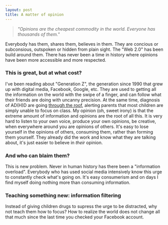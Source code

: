 ```yaml
---
layout: post
title: A matter of opinion
---
```


> _"Opinions are the cheapest commodity in the world. Everyone has thousands of them."_

Everybody has them, shares them, believes in them. They are concious or subconsious, outspoken or hidden from plain sight. The "Web 2.0" has been build around them. There has never been a time in history where opinions have been more accessible and more respected.

### This is great, but at what cost?

I've been reading about "Generation Z", the generation since 1990 that grew up with digital media, Facebook, Google, etc. They are used to getting all the information on the world with the swipe of a finger, and can follow what their friends are doing with uncanny precision. At the same time, diagnosis of AD(H)D are going [through the roof][adhd], alerting parents that most children are simply unable to focus on class. My opinion (oh, sweet irony) is that the extreme amount of information and opinions are the root of all this. It is very hard to listen to your own voice, produce your own opinions, be creative, when everywhere around you are opinions of others. It's easy to lose yourself in the opinions of others, consuming them, rather than forming them yourself. They already did the work and know what they are talking about, it's just easier to believe in *their* opinion.

### And who can blaim them?

This is new problem. Never in human history has there been a "information overload". Everybody who has used social media intensively know this urge to constantly check what's going on. It's easy consumerism and on days I find myself doing nothing more than consuming information.

### Teaching something new: information filtering

Instead of giving children drugs to supress the urge to be distracted, why not teach them how to focus? How to realize the world does not change all that much since the last time you checked your Facebook account.


[adhd]: http://testing.com/ "More and more ADHD"
